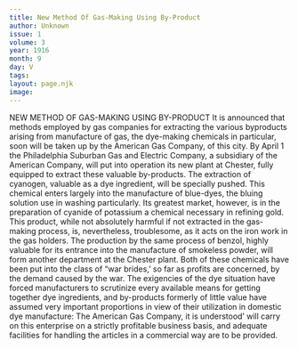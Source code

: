 ```yaml
---
title: New Method Of Gas-Making Using By-Product
author: Unknown
issue: 1
volume: 3
year: 1916
month: 9
day: V
tags:
layout: page.njk
image:
---
```

NEW METHOD OF GAS-MAKING USING BY-PRODUCT       It is announced that methods employed by gas companies for extracting the various byproducts arising from manufacture of gas, the dye-making chemicals in particular, soon will be taken up by the American Gas Company, of this city. By April 1 the Philadelphia Suburban Gas and Electric Company, a subsidiary of the American Company, will put into operation its new plant at Chester, fully equipped to extract these valuable by-products.       The extraction of cyanogen, valuable as a dye ingredient, will be specially pushed. This chemical enters largely into the manufacture of blue-dyes, the bluing solution use in washing particularly. Its greatest market, however, is in the preparation of cyanide of potassium a chemical necessary in refining gold. This product, while not absolutely harmful if not extracted in the gas-making process, is, nevertheless, troublesome, as it acts on the iron work in the gas holders. The production by the same process of benzol, highly valuable for its entrance into the manufacture of smokeless powder, will form another department at the Chester plant.       Both of these chemicals have been put into the class of “war brides,’ so far as profits are concerned, by the demand caused by the war. The exigencies of the dye situation have forced manufacturers to scrutinize every available means for getting together dye ingredients, and by-products formerly of little value have assumed very important proportions in view of their utilization in domestic dye manufacture: The American Gas Company, it is understood’ will carry on this enterprise on a strictly profitable business basis, and adequate facilities for handling the articles in a commercial way are to be provided.    




